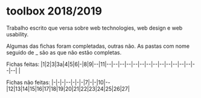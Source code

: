 # toolbox 2018/2019
Trabalho escrito que versa sobre web technologies, web design e web usability. 

Algumas das fichas foram completadas, outras não.
As pastas com nome seguido de _ são as que não estão completas.

Fichas feitas:
|1|2|3|3a|4|5|6|-|8|9|--|11|--|--|--|--|--|--|--|--|--|--|--|--|--|--|--|  |

Fichas não feitas:
|-|-|-|--|-|-|-|7|-|-|10|--|12|13|14|15|16|17|18|19|20|21|22|23|24|25|26|27|
